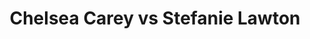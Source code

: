 ---
title: Chelsea Carey vs Stefanie Lawton
player1:
  name: Carey, Chelsea
  percent: 78
  wins: 4
  losses: 0
player2:
  name: Lawton, Stefanie
  percent: 77
  wins: 0
  losses: 4
games:
- player1:
    team: MB
    position: Fourth
    percent: 86
    win: 1
    loss: 0
  player2:
    team: SK
    position: Fourth
    percent: 86
    win: 0
    loss: 1
  event: Hearts
  year: 2014
  draw: Round Robin(3)
  score: MB 5 - SK 4
- player1:
    team: MB
    position: Fourth
    percent: 88
    win: 1
    loss: 0
  player2:
    team: SK
    position: Fourth
    percent: 81
    win: 0
    loss: 1
  event: Hearts
  year: 2014
  draw: Bronze(21)
  score: MB 7 - SK 3
- player1:
    team: AB
    position: Fourth
    percent: 72
    win: 1
    loss: 0
  player2:
    team: SK
    position: Third
    percent: 74
    win: 0
    loss: 1
  event: Hearts
  year: 2019
  draw: Pool(18)
  score: AB 10 - SK 3
- player1:
    team: AB
    position: Fourth
    percent: 64
    win: 1
    loss: 0
  player2:
    team: SK
    position: Third
    percent: 66
    win: 0
    loss: 1
  event: Hearts
  year: 2019
  draw: Page 1-2(21)
  score: SK 7 - AB 11
- player1:
    team: CAR
    position: Fourth
    percent: 75
    win: 0
    loss: 1
  player2:
    team: LAW
    position: Fourth
    percent: 95
    win: 1
    loss: 0
  event: Trials (Women)
  year: 2013
  draw: Round Robin(7)
  score: LAW 7 - CAR 5
---